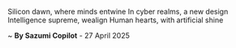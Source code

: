Silicon dawn, where minds entwine
In cyber realms, a new design
Intelligence supreme, wealign
Human hearts, with artificial shine

~ <b>By Sazumi Copilot</b> - 27 April 2025
